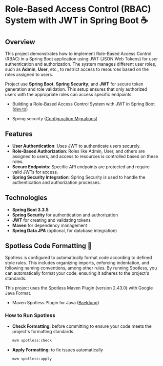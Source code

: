 # Role-Based Access Control (RBAC) System with JWT in Spring Boot :coffee:

## Overview

This project demonstrates how to implement Role-Based Access Control (RBAC) in a Spring Boot application using JWT (JSON Web Tokens) for user authentication and authorization. The system manages different user roles, such as **Admin**, **User**, etc., to restrict access to resources based on the roles assigned to users.

Project use **Spring Boot**, **Spring Security**, and **JWT** for secure token generation and role validation. This setup ensures that only authorized users with the appropriate roles can access specific endpoints.


- Building a Role-Based Access Control System with JWT in Spring Boot
  ([dev.to](https://dev.to/alphaaman/building-a-role-based-access-control-system-with-jwt-in-spring-boot-a7l))

- Spring security ([Configuration Migrations](https://docs.spring.io/spring-security/reference/5.8/migration/servlet/config.html))
  

## Features

- **User Authentication**: Uses JWT to authenticate users securely.
- **Role-Based Authorization**: Roles like Admin, User, and others are assigned to users, and access to resources is controlled based on these roles.
- **Secure Endpoints**: Specific API endpoints are protected and require valid JWTs for access.
- **Spring Security Integration**: Spring Security is used to handle the authentication and authorization processes.

## Technologies

- **Spring Boot 3.3.5**
- **Spring Security** for authentication and authorization
- **JWT** for creating and validating tokens
- **Maven** for dependency management
- **Spring Data JPA** (optional, for database integration)

## Spotless Code Formatting :triangular_ruler:

Spotless is configured to automatically format code according to defined style rules. This includes organizing imports, enforcing indentation, and following naming conventions, among other rules. By running Spotless, you can automatically format your code, ensuring it adheres to the project's standards.

This project uses the Spotless Maven Plugin (version 2.43.0) with Google Java Format.
- Maven Spotless Plugin for Java ([Baeldung](https://www.baeldung.com/java-maven-spotless-plugin))
### How to Run Spotless
- **Check Formatting**: before committing to ensure your code meets the project's formatting standards.
  ```bash
  mvn spotless:check
  ```

- **Apply Formatting**: to fix issues automatically
  ```bash
  mvn spotless:apply
  ```
